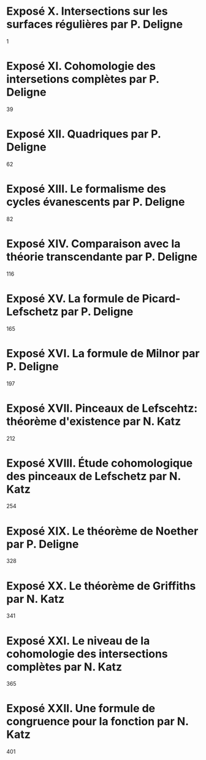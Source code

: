 # Exposé X. Intersections sur les surfaces régulières par P. Deligne
1

# Exposé XI. Cohomologie des intersetions complètes par P. Deligne
39

# Exposé XII. Quadriques par P. Deligne
62

# Exposé XIII. Le formalisme des cycles évanescents par P. Deligne
82

# Exposé XIV. Comparaison avec la théorie transcendante par P. Deligne
116

# Exposé XV. La formule de Picard-Lefschetz par P. Deligne
165

# Exposé XVI. La formule de Milnor par P. Deligne
197

# Exposé XVII. Pinceaux de Lefscehtz: théorème d'existence par N. Katz
212

# Exposé XVIII. Étude cohomologique des pinceaux de Lefschetz par N. Katz
254

# Exposé XIX. Le théorème de Noether par P. Deligne
328

# Exposé XX. Le théorème de Griffiths par N. Katz
341

# Exposé XXI. Le niveau de la cohomologie des intersections complètes par  N. Katz
365

# Exposé XXII. Une formule de congruence pour la fonction par N. Katz
401
